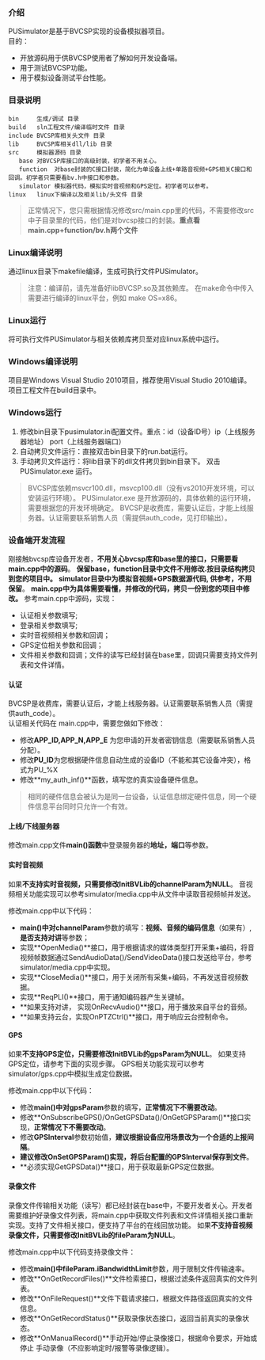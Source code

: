 ### 介绍
PUSimulator是基于BVCSP实现的设备模拟器项目。  
目的：
* 开放源码用于供BVCSP使用者了解如何开发设备端。
* 用于测试BVCSP功能。
* 用于模拟设备测试平台性能。

### 目录说明
```
bin     生成/调试 目录
build   sln工程文件/编译临时文件 目录
include BVCSP库相关头文件 目录
lib     BVCSP库相关dll/lib 目录
src     模拟器源码 目录
   base 对BVCSP库接口的高级封装，初学者不用关心。
   function  对base封装的C接口封装，简化为单设备上线+单路音视频+GPS相关C接口和回调。初学者只需要看bv.h中接口和参数。
   simulator 模拟器代码，模拟实时音视频和GPS定位。初学者可以参考。
linux   linux下编译以及相关lib/头文件 目录
```
> 正常情况下，您只需根据情况修改src/main.cpp里的代码，不需要修改src中子目录里的代码，他们是对bvcsp接口的封装。**重点看main.cpp+function/bv.h两个文件**

### Linux编译说明

通过linux目录下makefile编译，生成可执行文件PUSimulator。
> 注意：编译前，请先准备好libBVCSP.so及其依赖库。
在make命令中传入需要进行编译的linux平台，例如 make OS=x86。

### Linux运行

将可执行文件PUSimulator与相关依赖库拷贝至对应linux系统中运行。

### Windows编译说明

项目是Windows Visual Studio 2010项目，推荐使用Visual Studio 2010编译。  
项目工程文件在build目录中。  

### Windows运行

1. 修改bin目录下pusimulator.ini配置文件。重点：id（设备ID号）ip（上线服务器地址） port（上线服务器端口）
2. 自动拷贝文件运行：直接双击bin目录下的run.bat运行。  
3. 手动拷贝文件运行：将lib目录下的dll文件拷贝到bin目录下。 双击PUSimulator.exe 运行。
> BVCSP库依赖msvcr100.dll，msvcp100.dll（没有vs2010开发环境，可以安装运行环境）。
PUSimulator.exe 是开放源码的，具体依赖的运行环境，需要根据您的开发环境确定。 
BVCSP是收费库，需要认证后，才能上线服务器。认证需要联系销售人员（需提供auth_code，见打印输出）。

### 设备端开发流程
刚接触bvcsp库设备开发者，**不用关心bvcsp库和base里的接口，只需要看main.cpp中的源码**。
**保留base，function目录中文件不用修改.按目录结构拷贝到您的项目中。**
**simulator目录中为模拟音视频+GPS数据源代码, 供参考，不用保留**。
**main.cpp中为具体需要看懂，并修改的代码，拷贝一份到您的项目中修改。**
参考main.cpp中源码，实现：

- 认证相关参数填写;
-  登录相关参数填写;
- 实时音视频相关参数和回调；
- GPS定位相关参数和回调；
- 文件相关参数和回调；文件的读写已经封装在base里，回调只需要支持文件列表和文件详情。

#### 认证
BVCSP是收费库，需要认证后，才能上线服务器。认证需要联系销售人员（需提供auth_code）。  
认证相关代码在 main.cpp中，需要您做如下修改：

* 修改**APP_ID,APP_N,APP_E** 为您申请的开发者密钥信息（需要联系销售人员分配）。
* 修改**PU_ID**为您根据硬件信息自动生成的设备ID（不能和其它设备冲突），格式为PU_%X
* 修改**my_auth_inf()**函数，填写您的真实设备硬件信息。
> 相同的硬件信息会被认为是同一台设备，认证信息绑定硬件信息，同一个硬件信息平台同时只允许一个有效。

#### 上线/下线服务器
修改main.cpp文件**main()函数**中登录服务器的**地址，端口**等参数。

#### 实时音视频
如果**不支持实时音视频，只需要修改InitBVLib的channelParam为NULL**。
音视频相关功能实现可以参考simulator/media.cpp中从文件中读取音视频帧并发送。

修改main.cpp中以下代码：
* **main()**中对**channelParam**参数的填写：**视频、音频的编码信息**（如果有）,**是否支持对讲**等参数；
* 实现**OpenMedia()**接口，用于根据请求的媒体类型打开采集+编码，将音视频帧数据通过SendAudioData()/SendVideoData()接口发送给平台，参考simulator/media.cpp中实现。
* 实现**CloseMedia()**接口，用于关闭所有采集+编码，不再发送音视频数据。
* 实现**ReqPLI()**接口，用于通知编码器产生关键帧。
* **如果支持对讲， 实现OnRecvAudio()**接口，用于播放来自平台的音频。
*  **如果支持云台，实现OnPTZCtrl()**接口，用于响应云台控制命令。

#### GPS 
如果**不支持GPS定位，只需要修改InitBVLib的gpsParam为NULL**。
如果支持GPS定位，请参考下面的实现步骤。
GPS相关功能实现可以参考simulator/gps.cpp中模拟生成定位数据。

修改main.cpp中以下代码：
*  修改**main()**中对**gpsParam**参数的填写，**正常情况下不需要改动**。
*  修改**OnSubscribeGPS()/OnGetGPSData()/OnGetGPSParam()**接口实现，**正常情况下不需要改动**。
* 修改**GPSInterval**参数初始值，**建议根据设备应用场景改为一个合适的上报间隔**。
* **建议修改OnSetGPSParam()**实现，将后台配置的**GPSInterval保存到文件**。
* **必须实现GetGPSData()**接口，用于获取最新GPS定位数据。

#### 录像文件
录像文件传输相关功能（读写）都已经封装在base中，不要开发者关心。开发者需要维护好录像文件列表，将main.cpp中获取文件列表和文件详情相关接口重新实现。支持了文件相关接口，便支持了平台的在线回放功能。
如果**不支持音视频录像文件，只需要修改InitBVLib的fileParam为NULL**。

修改main.cpp中以下代码支持录像文件：
* 修改**main()**中**fileParam.iBandwidthLimit**参数，用于限制文件传输速率。
* 修改**OnGetRecordFiles()**文件检索接口，根据过滤条件返回真实的文件列表。
* 修改**OnFileRequest()**文件下载请求接口，根据文件路径返回真实的文件信息。
* 修改**OnGetRecordStatus()**获取录像状态接口，返回当前真实的录像状态。
* 修改**OnManualRecord()**手动开始/停止录像接口，根据命令要求，开始或停止 手动录像（不应影响定时/报警等录像逻辑）。